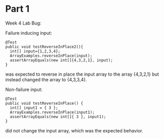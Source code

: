# Part 1

Week 4 Lab Bug: 

Failure inducing input:

    @Test 
    public void testReverseInPlace2(){
      int[] input={1,2,3,4};
      ArrayExamples.reverseInPlace(input);
      assertArrayEquals(new int[]{4,3,2,1}, input);
    }

  was expected to reverse in place the input array to the array {4,3,2,1} but instead changed the array to {4,3,3,4}.
  
Non-failure input:

    @Test 
  	public void testReverseInPlace() {
      int[] input1 = { 3 };
      ArrayExamples.reverseInPlace(input1);
      assertArrayEquals(new int[]{ 3 }, input1);
  	}

 did not change the input array, which was the expected behavior.
